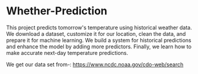 # Whether-Prediction
 This project predicts tomorrow's temperature using historical weather data. We download a dataset, customize it for our location, clean the data, and prepare it for machine learning. We build a system for historical predictions and enhance the model by adding more predictors. Finally, we learn how to make accurate next-day temperature predictions.

We get our data set from-:  https://www.ncdc.noaa.gov/cdo-web/search
